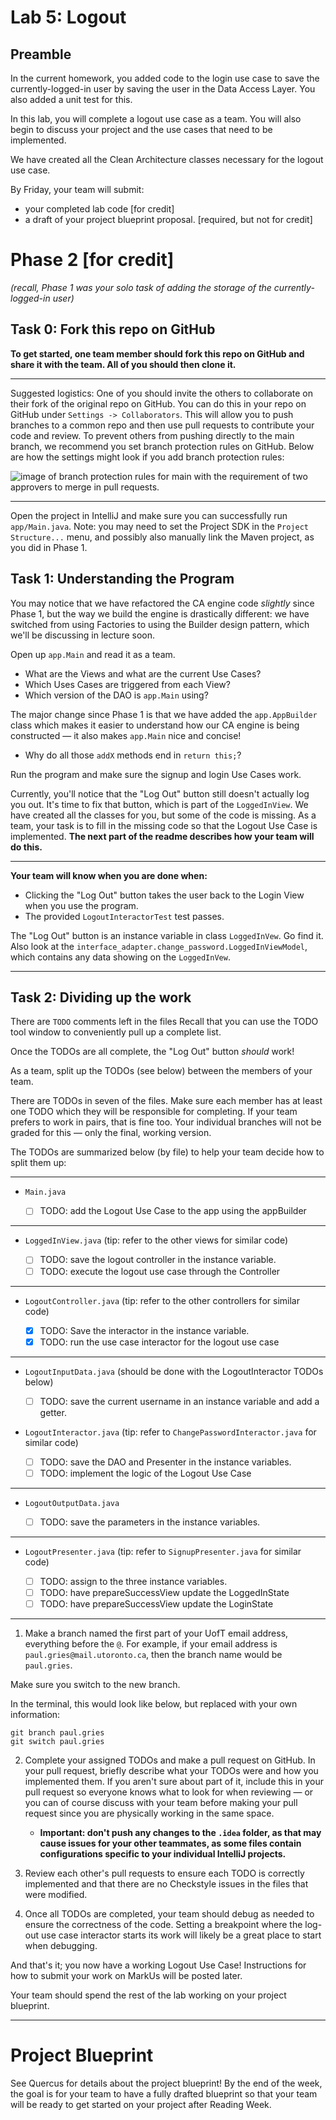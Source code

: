 # Lab 5: Logout

## Preamble

In the current homework, you added code to the login use case to save the currently-logged-in
user by saving the user in the Data Access Layer. You also added a unit test for this.

In this lab, you will complete a logout use case as a team. You will also begin to discuss your project
and the use cases that need to be implemented. 

We have created all the Clean Architecture classes necessary for the logout use case.

By Friday, your team will submit:
- your completed lab code [for credit]
- a draft of your project blueprint proposal. [required, but not for credit]

# Phase 2 [for credit]
_(recall, Phase 1 was your solo task of adding the storage of the currently-logged-in user)_

## Task 0: Fork this repo on GitHub
**To get started, one team member should fork this repo on GitHub and share it with the team. 
All of you should then clone it.**

* * *

Suggested logistics: One of you should invite the others to collaborate on their fork of the
original repo on GitHub. You can do this in your repo on GitHub under `Settings -> Collaborators`.
This will allow you to push branches to a common repo and then use pull requests to contribute
your code and review. To prevent others from pushing directly to the main branch,
we recommend you set branch protection rules on GitHub. Below are how the settings might look if you
add branch protection rules:

![image of branch protection rules for main with the
requirement of two approvers to merge in pull requests.
](images/branch_protection_rules.png)

* * *

Open the project in IntelliJ and make sure you can successfully run `app/Main.java`.
Note: you may need to set the Project SDK in the `Project Structure...` menu, and possibly
also manually link the Maven project, as you did in Phase 1.

## Task 1: Understanding the Program

You may notice that we have refactored the CA engine code _slightly_ since Phase 1, but the
way we build the engine is drastically different: we have switched from using Factories to
using the Builder design pattern, which we'll be discussing in lecture soon. 

Open up `app.Main` and read it as a team.
- What are the Views and what are the current Use Cases?
- Which Uses Cases are triggered from each View?
- Which version of the DAO is `app.Main` using?

The major change since Phase 1 is that we have added the `app.AppBuilder` class which makes
it easier to understand how our CA engine is being constructed — it also makes `app.Main` nice and concise!
- Why do all those `addX` methods end in `return this;`? 

Run the program and make sure the signup and login Use Cases work.

Currently, you'll notice that the "Log Out" button still doesn't actually log you out. It's time to fix
that button, which is part of the `LoggedInView`.
We have created all the classes for you, but some of the code is missing.
As a team, your task is to fill in the missing code so that the Logout Use Case is implemented.
**The next part of the readme describes how your team will do this.**

* * *

**Your team will know when you are done when:**

- Clicking the "Log Out" button takes the user back to the Login View when you use the program.
- The provided `LogoutInteractorTest` test passes.

The "Log Out" button is an instance variable in class `LoggedInVew`. Go find it.
Also look at the `interface_adapter.change_password.LoggedInViewModel`, which contains any
data showing on the `LoggedInVew`.

* * *

## Task 2: Dividing up the work

There are `TODO` comments left in the files
Recall that you can use the TODO tool window to conveniently pull up a complete list.

Once the TODOs are all complete, the "Log Out" button _should_ work!

As a team, split up the TODOs (see below) between the members of your team.

There are TODOs in seven of the files.
Make sure each member has at least one TODO which they will be responsible for completing.
If your team prefers to work in pairs, that is fine too. Your individual branches
will not be graded for this — only the final, working version.

The TODOs are summarized below (by file) to help your team decide how to split them up:

* * *

- `Main.java`

  - [ ] TODO: add the Logout Use Case to the app using the appBuilder

* * *

- `LoggedInView.java` (tip: refer to the other views for similar code)

  - [ ] TODO: save the logout controller in the instance variable.
  - [ ] TODO: execute the logout use case through the Controller

* * *

- `LogoutController.java` (tip: refer to the other controllers for similar code)

  - [X] TODO: Save the interactor in the instance variable.
  - [X] TODO: run the use case interactor for the logout use case

* * *

- `LogoutInputData.java` (should be done with the LogoutInteractor TODOs below)

  - [ ] TODO: save the current username in an instance variable and add a getter.

- `LogoutInteractor.java` (tip: refer to `ChangePasswordInteractor.java` for similar code)

  - [ ] TODO: save the DAO and Presenter in the instance variables.
  - [ ] TODO: implement the logic of the Logout Use Case

* * *

- `LogoutOutputData.java`

  - [ ] TODO: save the parameters in the instance variables.

* * *

- `LogoutPresenter.java` (tip: refer to `SignupPresenter.java` for similar code)

  - [ ] TODO: assign to the three instance variables.
  - [ ] TODO: have prepareSuccessView update the LoggedInState
  - [ ] TODO: have prepareSuccessView update the LoginState

* * *

1. Make a branch named the first part of your UofT email address, everything before the `@`.
For example, if your email address is `paul.gries@mail.utoronto.ca`, then the branch name would
be `paul.gries`.

Make sure you switch to the new branch.

In the terminal, this would look like below, but replaced with your own information:
```
git branch paul.gries
git switch paul.gries
```

2. Complete your assigned TODOs and make a pull request on GitHub. In your pull request,
   briefly describe what your TODOs were and how you implemented them. If you aren't sure
   about part of it, include this in your pull request so everyone knows what to look
   for when reviewing — or you can of course discuss with your team before making your
   pull request since you are physically working in the same space.
   - **Important: don't push any changes to the `.idea` folder, as that
     may cause issues for your other teammates, as some files contain
     configurations specific to your individual IntelliJ projects.**

3. Review each other's pull requests to ensure each TODO is correctly implemented and that
   there are no Checkstyle issues in the files that were modified.

4. Once all TODOs are completed, your team should debug as needed to ensure the
   correctness of the code. Setting a breakpoint where the log-out use case
   interactor starts its work will likely be a great place to start when debugging.

And that's it; you now have a working Logout Use Case! Instructions for
how to submit your work on MarkUs will be posted later.

Your team should spend the rest of the lab working on your project blueprint.

* * *

# Project Blueprint

See Quercus for details about the project blueprint! By the end of the week,
the goal is for your team to have a fully drafted blueprint so that your team
will be ready to get started on your project after Reading Week.
